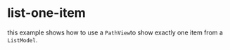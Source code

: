 # list-one-item

this example shows how to use a `PathView`to show exactly one item from a `ListModel`. 
